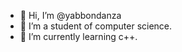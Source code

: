 - 👋 Hi, I’m @yabbondanza
- 👀 I’m a student of computer science.
- 🌱 I’m currently learning c++.

<!---
yabbondanza/yabbondanza is a ✨ special ✨ repository because its `README.md` (this file) appears on your GitHub profile.
You can click the Preview link to take a look at your changes.
--->
